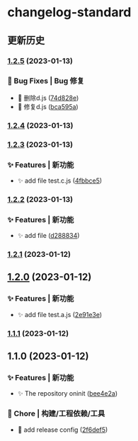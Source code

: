 # changelog-standard 
## 更新历史
### [1.2.5](https://github.com/HoMeTownSoCool/changelog-standard/compare/v1.2.4...v1.2.5) (2023-01-13)


### 🐛 Bug Fixes | Bug 修复

* 🐛 删除d.js ([74d828e](https://github.com/HoMeTownSoCool/changelog-standard))
* 🐛 修复d.js ([bca595a](https://github.com/HoMeTownSoCool/changelog-standard))

### [1.2.4](https://github.com/HoMeTownSoCool/changelog-standard/compare/v1.2.3...v1.2.4) (2023-01-13)

### [1.2.3](https://github.com/HoMeTownSoCool/changelog-standard/compare/v1.2.2...v1.2.3) (2023-01-13)


### ✨ Features | 新功能

* ✨ add file test.c.js ([4fbbce5](https://github.com/HoMeTownSoCool/changelog-standard))

### [1.2.2](https://github.com/HoMeTownSoCool/changelog-standard/compare/v1.2.1...v1.2.2) (2023-01-13)


### ✨ Features | 新功能

* ✨ add file ([d288834](https://github.com/HoMeTownSoCool/changelog-standard))

### [1.2.1](https://github.com/HoMeTownSoCool/changelog-standard/compare/v1.2.0...v1.2.1) (2023-01-12)

## [1.2.0](https://github.com/HoMeTownSoCool/changelog-standard/compare/v1.1.1...v1.2.0) (2023-01-12)


### ✨ Features | 新功能

* ✨ add file test.a.js ([2e91e3e](https://github.com/HoMeTownSoCool/changelog-standard))

### [1.1.1](https://github.com/HoMeTownSoCool/changelog-standard/compare/v1.1.0...v1.1.1) (2023-01-12)

## 1.1.0 (2023-01-12)

### ✨ Features | 新功能

- ✨ The repository oninit ([bee4e2a](https://github.com/HoMeTownSoCool/changelog-standard))

### 🚀 Chore | 构建/工程依赖/工具

- 🤖 add release config ([2f6def5](https://github.com/HoMeTownSoCool/changelog-standard))
